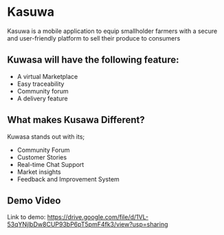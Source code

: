 
# Kasuwa







Kasuwa is a mobile application to equip smallholder farmers with a secure and
user-friendly platform to sell their produce to consumers


## Kuwasa will have the following feature:

- A virtual Marketplace
- Easy traceability
- Community forum
- A delivery feature



## What makes Kusawa Different?

Kuwasa stands out with its;
- Community Forum
- Customer Stories 
- Real-time Chat Support
- Market insights
- Feedback and Improvement System


## Demo Video

 Link to demo: https://drive.google.com/file/d/1VL-53qYNjlbDw8CUP93bP6pT5pmF4fk3/view?usp=sharing


